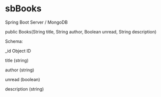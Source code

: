 # sbBooks
Spring Boot Server / MongoDB

public Books(String title, String author, Boolean unread, String description)

Schema:

_id Object ID

title (string)

author (string)

unread (boolean)

description (string)
